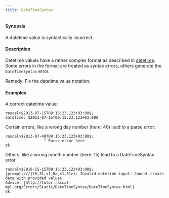 ```yaml
---
title: DateTimeSyntax
---
```


#### Synopsis

A datetime value is syntactically incorrect.

#### Description

Datetime values have a rather complex format as described in [datetime](../../Rascal/Expressions/Values/DateTime/index.md).
Some errors in the format are treated as syntax errors, others generate the `DateTimeSyntax` error.

Remedy: Fix the datetime value notation.

#### Examples

A correct datetime value:

```rascal-shell 
rascal>$2013-07-15T09:15:23.123+03:00$;
datetime: $2013-07-15T09:15:23.123+03:00$
```
Certain errors, like a wrong day number (here: 40) lead to a parse error:

```rascal-shell ,error
rascal>$2013-07-40T09:15:23.123+03:00$;
                 ^ Parse error here
ok
```

Others, like a wrong month number (here: 15) lead to a DateTimeSyntax error

```rascal-shell ,continue,error
rascal>$2010-15-15T09:15:23.123+03:00$;
|prompt:///|(0,31,<1,0>,<1,31>): Invalid datetime input: Cannot create date with provided values.
Advice: |http://tutor.rascal-mpl.org/Errors/Static/DateTimeSyntax/DateTimeSyntax.html|
ok
```


